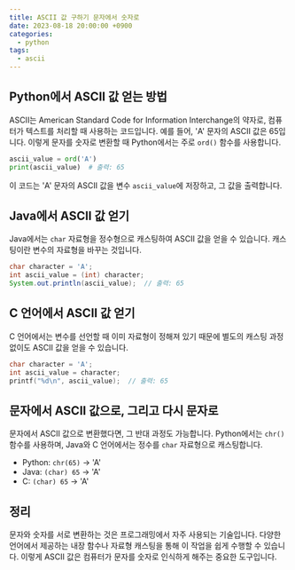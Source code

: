 ```yaml
---
title: ASCII 값 구하기 문자에서 숫자로
date: 2023-08-18 20:00:00 +0900
categories:
  - python
tags:
  - ascii
---
```


## Python에서 ASCII 값 얻는 방법

ASCII는 American Standard Code for Information Interchange의 약자로, 컴퓨터가 텍스트를 처리할 때 사용하는 코드입니다. 예를 들어, 'A' 문자의 ASCII 값은 65입니다. 이렇게 문자를 숫자로 변환할 때 Python에서는 주로 `ord()` 함수를 사용합니다.

```python
ascii_value = ord('A')
print(ascii_value)  # 출력: 65
```

이 코드는 'A' 문자의 ASCII 값을 변수 `ascii_value`에 저장하고, 그 값을 출력합니다.

## Java에서 ASCII 값 얻기

Java에서는 `char` 자료형을 정수형으로 캐스팅하여 ASCII 값을 얻을 수 있습니다. 캐스팅이란 변수의 자료형을 바꾸는 것입니다.

```java
char character = 'A';
int ascii_value = (int) character;
System.out.println(ascii_value);  // 출력: 65
```

## C 언어에서 ASCII 값 얻기

C 언어에서는 변수를 선언할 때 이미 자료형이 정해져 있기 때문에 별도의 캐스팅 과정 없이도 ASCII 값을 얻을 수 있습니다.

```c
char character = 'A';
int ascii_value = character;
printf("%d\n", ascii_value);  // 출력: 65
```

## 문자에서 ASCII 값으로, 그리고 다시 문자로

문자에서 ASCII 값으로 변환했다면, 그 반대 과정도 가능합니다. Python에서는 `chr()` 함수를 사용하며, Java와 C 언어에서는 정수를 `char` 자료형으로 캐스팅합니다.

- Python: `chr(65)` -> 'A'
- Java: `(char) 65` -> 'A'
- C: `(char) 65` -> 'A'

## 정리

문자와 숫자를 서로 변환하는 것은 프로그래밍에서 자주 사용되는 기술입니다. 다양한 언어에서 제공하는 내장 함수나 자료형 캐스팅을 통해 이 작업을 쉽게 수행할 수 있습니다. 이렇게 ASCII 값은 컴퓨터가 문자를 숫자로 인식하게 해주는 중요한 도구입니다.